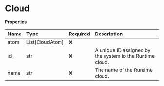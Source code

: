 # Cloud

**Properties**

| Name | Type            | Required | Description                                              |
| :--- | :-------------- | :------- | :------------------------------------------------------- |
| atom | List[CloudAtom] | ❌       |                                                          |
| id\_ | str             | ❌       | A unique ID assigned by the system to the Runtime cloud. |
| name | str             | ❌       | The name of the Runtime cloud.                           |

